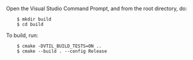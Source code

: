 
  Open the Visual Studio Command Prompt, and from the root directory, do:

        $ mkdir build
        $ cd build

  To build, run:

        $ cmake -DVTIL_BUILD_TESTS=ON ..
        $ cmake --build . --config Release

